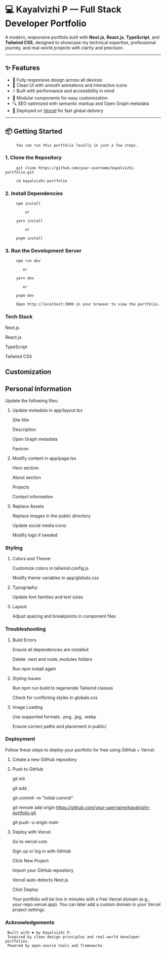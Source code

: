 # 💻 Kayalvizhi P — Full Stack Developer Portfolio

A modern, responsive portfolio built with **Next.js**, **React.js**, **TypeScript**, and **Tailwind CSS**, designed to showcase my technical expertise, professional journey, and real-world projects with clarity and precision.

---

## ✨ Features

- 📱 Fully responsive design across all devices
- 🎨 Clean UI with smooth animations and interactive icons
- ⚡ Built with performance and accessibility in mind
- 🧩 Modular components for easy customization
- 🔍 SEO optimized with semantic markup and Open Graph metadata
- 🚀 Deployed on [Vercel](https://vercel.com) for fast global delivery

---

## 📦 Getting Started

         You can run this portfolio locally in just a few steps.

### 1. Clone the Repository

         git clone https://github.com/your-username/kayalvizhi-portfolio.git

         cd kayalvizhi-portfolio

### 2. Install Dependencies

         npm install

             or

         yarn install

             or

         pnpm install

### 3. Run the Development Server

         npm run dev

            or

         yarn dev

            or

         pnpm dev

         Open http://localhost:3000 in your browser to view the portfolio.

### Tech Stack

Next.js

React.js

TypeScript

Tailwind CSS
 
## Customization
## Personal Information
Update the following files:

1. Update metadata in app/layout.tsx

     Site title

     Description

     Open Graph metadata

     Favicon

2. Modify content in app/page.tsx

     Hero section

     About section

     Projects

     Contact information 

3. Replace Assets

     Replace images in the public directory

     Update social media icons

     Modify logo if needed


### Styling

1. Colors and Theme:

     Customize colors in tailwind.config.js

     Modify theme variables in app/globals.css

2. Typography:

     Update font families and text sizes

3. Layout:

     Adjust spacing and breakpoints in component files

### Troubleshooting
1. Build Errors

     Ensure all dependencies are installed

     Delete .next and node_modules folders

     Run npm install again

2. Styling Issues

     Run npm run build to regenerate Tailwind classes

     Check for conflicting styles in globals.css

3. Image Loading

     Use supported formats: .png, .jpg, .webp

     Ensure correct paths and placement in public/

### Deployment
Follow these steps to deploy your portfolio for free using GitHub + Vercel.

1. Create a new GitHub repository

2. Push to GitHub

     git init

     git add .

     git commit -m "Initial commit"

     git remote add origin https://github.com/your-username/kayalvizhi-portfolio.git

     git push -u origin main


3. Deploy with Vercel

     Go to vercel.com


     Sign up or log in with GitHub


     Click New Project


     Import your GitHub repository


     Vercel auto-detects Next.js


     Click Deploy


     Your portfolio will be live in minutes with a free Vercel domain (e.g., your-repo.vercel.app). You can later add a custom domain in your Vercel project settings.

### Acknowledgements
     Built with ❤️ by Kayalvizhi P.
     Inspired by clean design principles and real-world developer portfolios.
     Powered by open-source tools and frameworks

